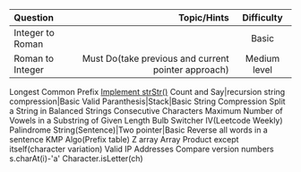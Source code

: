 Question | Topic/Hints | Difficulty
| :--- | ---: | :---:
Integer to Roman||Basic
Roman to Integer|Must Do(take previous and current pointer approach)|Medium level
Longest Common Prefix
[Implement strStr()](https://leetcode.com/problems/implement-strstr/)
Count and Say|recursion string compression|Basic
Valid Paranthesis|Stack|Basic
String Compression
Split a String in Balanced Strings
Consecutive Characters
Maximum Number of Vowels in a Substring of Given Length
Bulb Switcher IV(Leetcode Weekly)
Palindrome String(Sentence)|Two pointer|Basic
Reverse all words in a sentence
KMP Algo(Prefix table)
Z array
Array Product except itself(character variation) 
Valid IP Addresses
Compare version numbers
s.charAt(i)-'a'
Character.isLetter(ch)
